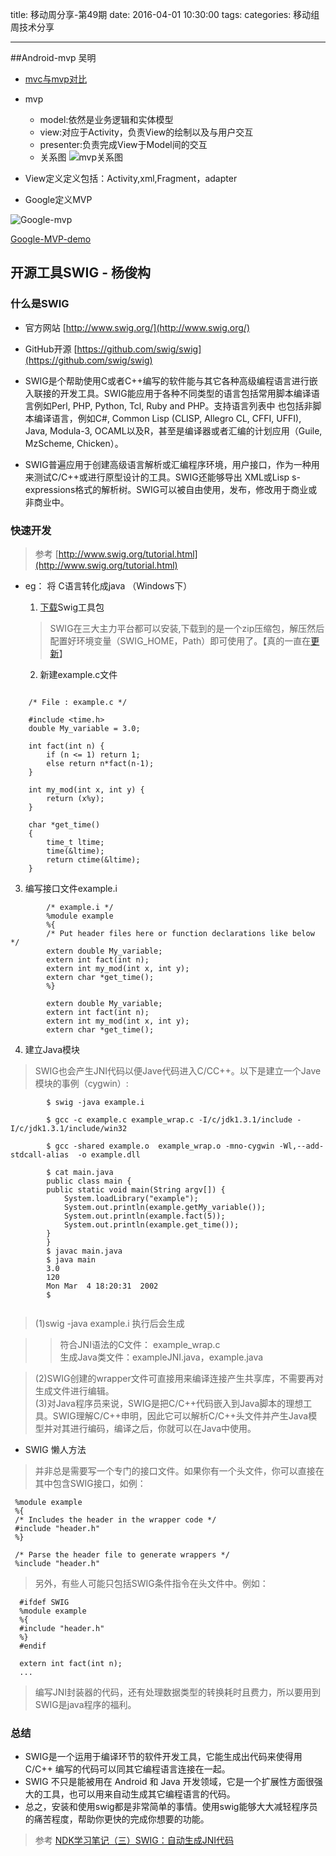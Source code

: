 title: 移动周分享-第49期
date: 2016-04-01  10:30:00
tags:
categories: 移动组周技术分享

---

##Android-mvp 吴明
- [mvc与mvp对比](http://www.cnblogs.com/end/archive/2011/06/02/2068512.html)
- mvp
	- model:依然是业务逻辑和实体模型
	- view:对应于Activity，负责View的绘制以及与用户交互
	- presenter:负责完成View于Model间的交互
	- 关系图
	![mvp关系图](http://www.jcodecraeer.com/uploads/20150227/1424969040503730.png)
	
- View定义定义包括：Activity,xml,Fragment，adapter
- Google定义MVP

![Google-mvp](https://github.com/googlesamples/android-architecture/wiki/images/mvp.png)

 [Google-MVP-demo](https://github.com/googlesamples/android-architecture/tree/todo-mvp/todoapp)
 
 
## 开源工具SWIG - 杨俊构
### 什么是SWIG
- 官方网站 [http://www.swig.org/](http://www.swig.org/)  
- GitHub开源 [https://github.com/swig/swig](https://github.com/swig/swig) 

- SWIG是个帮助使用C或者C++编写的软件能与其它各种高级编程语言进行嵌入联接的开发工具。SWIG能应用于各种不同类型的语言包括常用脚本编译语言例如Perl, PHP, Python, Tcl, Ruby and PHP。支持语言列表中 也包括非脚本编译语言，例如C#, Common Lisp (CLISP, Allegro CL, CFFI, UFFI), Java, Modula-3, OCAML以及R，甚至是编译器或者汇编的计划应用（Guile, MzScheme, Chicken）。

- SWIG普遍应用于创建高级语言解析或汇编程序环境，用户接口，作为一种用来测试C/C++或进行原型设计的工具。SWIG还能够导出 XML或Lisp s-expressions格式的解析树。SWIG可以被自由使用，发布，修改用于商业或非商业中。

### 快速开发  

> 参考 [http://www.swig.org/tutorial.html](http://www.swig.org/tutorial.html)

- eg： 将 C语言转化成java （Windows下）
  1. [下载](http://www.swig.org/download.html)Swig工具包  
  > SWIG在三大主力平台都可以安装,下载到的是一个zip压缩包，解压然后配置好环境变量（SWIG_HOME，Path）即可使用了。【真的一直在[更新](http://www.swig.org/news.php)】
  
  2. 新建example.c文件 
  
```

    /* File : example.c */
    
    #include <time.h>
    double My_variable = 3.0;
    
    int fact(int n) {
        if (n <= 1) return 1;
        else return n*fact(n-1);
    }
    
    int my_mod(int x, int y) {
        return (x%y);
    }
        
    char *get_time()
    {
        time_t ltime;
        time(&ltime);
        return ctime(&ltime);
    }

```
  3. 编写接口文件example.i
  
```
        /* example.i */
        %module example
        %{
        /* Put header files here or function declarations like below */
        extern double My_variable;
        extern int fact(int n);
        extern int my_mod(int x, int y);
        extern char *get_time();
        %}
        
        extern double My_variable;
        extern int fact(int n);
        extern int my_mod(int x, int y);
        extern char *get_time(); 
```  
  4. 建立Java模块 
   > SWIG也会产生JNI代码以便Jave代码进入C/CC++。以下是建立一个Jave模块的事例（cygwin）:
	
```
        $ swig -java example.i
        
        $ gcc -c example.c example_wrap.c -I/c/jdk1.3.1/include -I/c/jdk1.3.1/include/win32
	            
        $ gcc -shared example.o  example_wrap.o -mno-cygwin -Wl,--add-stdcall-alias  -o example.dll
	            
        $ cat main.java
        public class main {
        public static void main(String argv[]) {
            System.loadLibrary("example");
            System.out.println(example.getMy_variable());
            System.out.println(example.fact(5));
            System.out.println(example.get_time());
        }
        }
        $ javac main.java
        $ java main
        3.0
        120
        Mon Mar  4 18:20:31  2002
        $
    
```
      
   > (1)swig -java example.i 执行后会生成   
   
   > >符合JNI语法的C文件： example_wrap.c   
   > >生成Java类文件：exampleJNI.java，example.java   
   
   > (2)SWIG创建的wrapper文件可直接用来编译连接产生共享库，不需要再对生成文件进行编辑。  
   > (3)对Java程序员来说，SWIG是把C/C++代码嵌入到Java脚本的理想工具。SWIG理解C/C++申明，因此它可以解析C/C++头文件并产生Java模型并对其进行编码，编译之后，你就可以在Java中使用。

- SWIG 懒人方法 
 > 并非总是需要写一个专门的接口文件。如果你有一个头文件，你可以直接在其中包含SWIG接口，如例：

```
 %module example
 %{
 /* Includes the header in the wrapper code */
 #include "header.h"
 %}
 
 /* Parse the header file to generate wrappers */
 %include "header.h"
```

 > 另外，有些人可能只包括SWIG条件指令在头文件中。例如：    
  
```
  #ifdef SWIG
  %module example
  %{
  #include "header.h"
  %}
  #endif
  
  extern int fact(int n);
  ...
```
 > 编写JNI封装器的代码，还有处理数据类型的转换耗时且费力，所以要用到 SWIG是java程序的福利。

### 总结
- SWIG是一个运用于编译环节的软件开发工具，它能生成出代码来使得用 C/C++ 编写的代码可以同其它编程语言连接在一起。
- SWIG 不只是能被用在 Android 和 Java 开发领域，它是一个扩展性方面很强大的工具，也可以用来自动生成其它编程语言的代码。
- 总之，安装和使用swig都是非常简单的事情。使用swig能够大大减轻程序员的痛苦程度，帮助你更快的完成你想要的功能。

> 参考  [NDK学习笔记（三）SWIG：自动生成JNI代码](http://my.oschina.net/xuleo/blog/596165)
